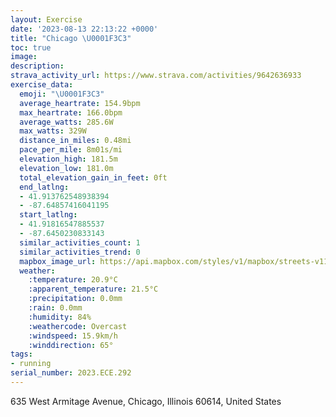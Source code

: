 ```yaml
---
layout: Exercise
date: '2023-08-13 22:13:22 +0000'
title: "Chicago \U0001F3C3"
toc: true
image:
description:
strava_activity_url: https://www.strava.com/activities/9642636933
exercise_data:
  emoji: "\U0001F3C3"
  average_heartrate: 154.9bpm
  max_heartrate: 166.0bpm
  average_watts: 285.6W
  max_watts: 329W
  distance_in_miles: 0.48mi
  pace_per_mile: 8m01s/mi
  elevation_high: 181.5m
  elevation_low: 181.0m
  total_elevation_gain_in_feet: 0ft
  end_latlng:
  - 41.913762548938394
  - -87.64857416041195
  start_latlng:
  - 41.91816547885537
  - -87.6450230833143
  similar_activities_count: 1
  similar_activities_trend: 0
  mapbox_image_url: https://api.mapbox.com/styles/v1/mapbox/streets-v11/static/path-5+787af2-1.0(k~y~Fnk%7DuOdLSdGENDHN%3FrB),pin-s-s+e5b22e(-87.64616,41.91734),pin-s-f+89ae00(-87.64671999999999,41.913790000000006)/auto/800x800?access_token=pk.eyJ1Ijoiam9zaGJlY2ttYW4iLCJhIjoiY205eWR2aDd1MWZ6djJrbXc4a3M0bWZleiJ9.XiG9OWkNcZk2QzjJbxLB4A
  weather:
    :temperature: 20.9°C
    :apparent_temperature: 21.5°C
    :precipitation: 0.0mm
    :rain: 0.0mm
    :humidity: 84%
    :weathercode: Overcast
    :windspeed: 15.9km/h
    :winddirection: 65°
tags:
- running
serial_number: 2023.ECE.292
---
```

635 West Armitage Avenue, Chicago, Illinois 60614, United States
